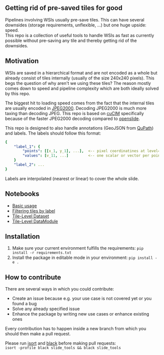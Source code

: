 Getting rid of pre-saved tiles for good
---------------------------------------

Pipelines involving WSIs usually pre-save tiles. This can have several downsides (storage requirements, unflexible, ...) but one huge upside: speed.  
This repo is a collection of useful tools to handle WSIs as fast as currently possible without pre-saving any tile and thereby getting rid of the downsides.

Motivation
------------
WSIs are saved in a hierarchical format and are not encoded as a whole but already consist of tiles internally (usually of the size 240x240 pixels).
This begs the question of why aren't we using these tiles? The reason mostly comes down to speed and pipeline complexity which are both ideally solved by this repo.

The biggest hit to loading speed comes from the fact that the internal tiles are usually encoded in [JPEG2000](https://en.wikipedia.org/wiki/JPEG_2000). Decoding JPEG2000 is much more taxing than decoding JPEG. This repo is based on [cuCIM](https://github.com/rapidsai/cucim) specifically because of the faster JPEG2000 decoding compared to [openslide](https://github.com/openslide/openslide-python).

This repo is designed to also handle annotations (GeoJSON from [QuPath](https://github.com/qupath/qupath)) and labels. The labels should follow this format:

```yaml
{
    "label_1": {
        "points": [[x_1, y_1], ...],  <-- pixel coordinatines at level=0
        "values": [v_11, ...]         <-- one scalar or vector per point 
    }
    "label_2": ...
}
```

Labels are interpolated (nearest or linear) to cover the whole slide.


Notebooks
---------
- [Basic usage](notebooks/slide.ipynb)
- [Filtering tiles by label](notebooks/filtering_by_label.ipynb)
- [Tile-Level Dataset](notebooks/tile_level_dataset.ipynb)
- [Tile-Level DataModule](notebooks/tile_level_datamodule.ipynb)



Installation
------------

1) Make sure your current environment fulfills the requirements: `pip install -r requirements.txt`
2) Install the package in editable mode in your environment: `pip install -e .`


How to contribute
-----------------

There are several ways in which you could contribute:  
-  Create an issue because e.g. your use case is not covered yet or you found a bug  
-  Solve any already specified issue
-  Enhance the package by writing new use cases or enhance existing ones  

Every contribution has to happen inside a new branch from which you should then make a pull request.  

Please run [isort](https://github.com/PyCQA/isort) and [black](https://github.com/psf/black) before making pull requests:  
`isort -profile black slide_tools && black slide_tools`
